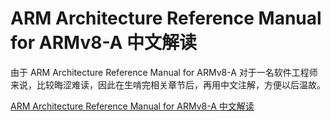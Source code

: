 ARM Architecture Reference Manual for ARMv8-A 中文解读
=======

由于 ARM Architecture Reference Manual for ARMv8-A 对于一名软件工程师来说，比较晦涩难读，因此在生啃完相关章节后，再用中文注解，方便以后温故。

[ARM Architecture Reference Manual for ARMv8-A 中文解读](https://codingbelief.gitbooks.io/arm-architecture-reference-manual-for-armv8-a/content/)